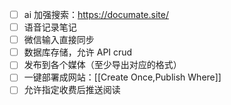 - [ ] ai 加强搜索：https://documate.site/
- [ ] 语音记录笔记
- [ ] 微信输入直接同步
- [ ] 数据库存储，允许 API crud
- [ ] 发布到各个媒体（至少导出对应的格式）
- [ ] 一键部署成网站：[[Create Once,Publish Where]]
- [ ] 允许指定收费后推送阅读